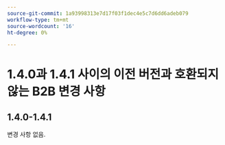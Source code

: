 ```yaml
---
source-git-commit: 1a93998313e7d17f03f1dec4e5c7d6dd6adeb079
workflow-type: tm+mt
source-wordcount: '16'
ht-degree: 0%

---
```

# 1.4.0과 1.4.1 사이의 이전 버전과 호환되지 않는 B2B 변경 사항

## 1.4.0-1.4.1

변경 사항 없음.

